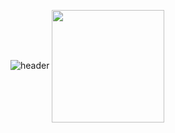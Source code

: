![header](https://capsule-render.vercel.app/api?type=waving&color=gradient&height=250&section=header&text=JH1476&fontSize=90)
<a href="https://github.com/JH1476"><img align="center" style="height:180px" src="https://github-readme-stats.vercel.app/api/top-langs/?username=JH1476&layout=compact&theme=nord&hide_border=true" /></a> 
